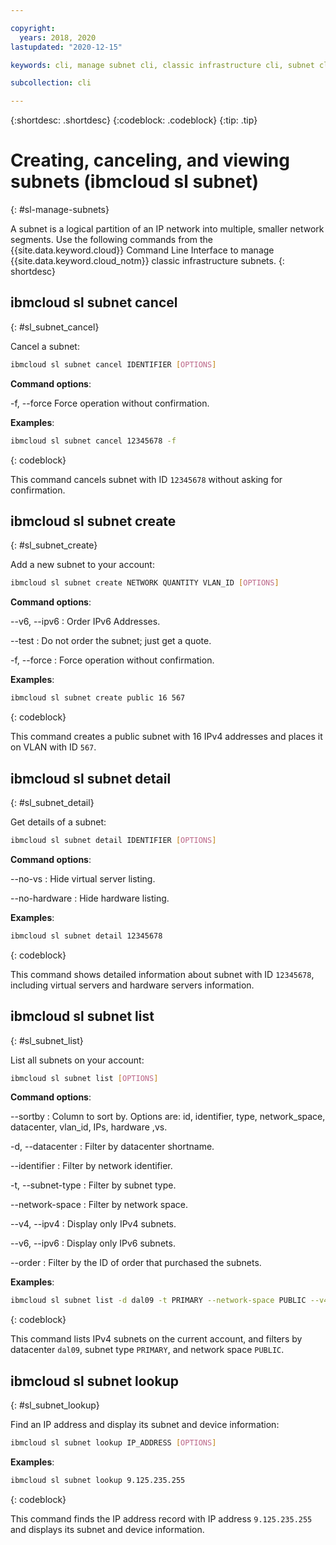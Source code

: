 ```yaml
---

copyright:
  years: 2018, 2020
lastupdated: "2020-12-15"

keywords: cli, manage subnet cli, classic infrastructure cli, subnet cli, ibmcloud sl subnet, subnet cli, network cli

subcollection: cli

---
```



{:shortdesc: .shortdesc}
{:codeblock: .codeblock}
{:tip: .tip}

# Creating, canceling, and viewing subnets (ibmcloud sl subnet)
{: #sl-manage-subnets}

A subnet is a logical partition of an IP network into multiple, smaller network segments. Use the following commands from the {{site.data.keyword.cloud}} Command Line Interface to manage {{site.data.keyword.cloud_notm}} classic infrastructure subnets.
{: shortdesc}

## ibmcloud sl subnet cancel
{: #sl_subnet_cancel}

Cancel a subnet:
```bash
ibmcloud sl subnet cancel IDENTIFIER [OPTIONS]
```

**Command options**:

-f, --force
Force operation without confirmation.

**Examples**:
```bash
ibmcloud sl subnet cancel 12345678 -f
```
{: codeblock}

This command cancels subnet with ID `12345678` without asking for confirmation.

## ibmcloud sl subnet create
{: #sl_subnet_create}

Add a new subnet to your account:
```bash
ibmcloud sl subnet create NETWORK QUANTITY VLAN_ID [OPTIONS]
```

**Command options**:


--v6, --ipv6
:   Order IPv6 Addresses.

--test
:   Do not order the subnet; just get a quote.

-f, --force
:   Force operation without confirmation.

**Examples**:
```bash
ibmcloud sl subnet create public 16 567
```
{: codeblock}

This command creates a public subnet with 16 IPv4 addresses and places it on VLAN with ID `567`.

## ibmcloud sl subnet detail
{: #sl_subnet_detail}

Get details of a subnet:
```bash
ibmcloud sl subnet detail IDENTIFIER [OPTIONS]
```

**Command options**:

--no-vs
:   Hide virtual server listing.

--no-hardware
:   Hide hardware listing.

**Examples**:
```bash
ibmcloud sl subnet detail 12345678
```
{: codeblock}

This command shows detailed information about subnet with ID `12345678`, including virtual servers and hardware servers information.

## ibmcloud sl subnet list
{: #sl_subnet_list}

List all subnets on your account:
```bash
ibmcloud sl subnet list [OPTIONS]
```

**Command options**:

--sortby
:   Column to sort by. Options are: id, identifier, type, network_space, datacenter, vlan_id, IPs, hardware ,vs.

-d, --datacenter
:   Filter by datacenter shortname.

--identifier
:   Filter by network identifier.

-t, --subnet-type
:   Filter by subnet type.

--network-space
:   Filter by network space.

--v4, --ipv4
:   Display only IPv4 subnets.

--v6, --ipv6
:   Display only IPv6 subnets.

--order
:   Filter by the ID of order that purchased the subnets.

**Examples**:
```bash
ibmcloud sl subnet list -d dal09 -t PRIMARY --network-space PUBLIC --v4
```
{: codeblock}

This command lists IPv4 subnets on the current account, and filters by datacenter `dal09`, subnet type `PRIMARY`, and network space `PUBLIC`.

## ibmcloud sl subnet lookup
{: #sl_subnet_lookup}

Find an IP address and display its subnet and device information:
```bash
ibmcloud sl subnet lookup IP_ADDRESS [OPTIONS]
```

**Examples**:
```bash
ibmcloud sl subnet lookup 9.125.235.255
```
{: codeblock}

This command finds the IP address record with IP address `9.125.235.255` and displays its subnet and device information.

